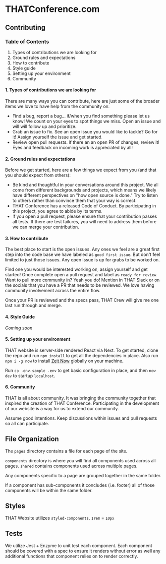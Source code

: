 # THATConference.com

## Contributing

### Table of Contents

1. Types of contributions we are looking for
2. Ground rules and expectations
3. How to contribute
4. Style guide
5. Setting up your environment
6. Community

#### 1. Types of contributions we are looking for

There are many ways you can contribute, here are just some of the broader items we love to have help from the community on:

- Find a bug, report a bug... if/when you find something please let us know! We count on your eyes to spot things we miss. Open an issue and will will follow up and prioritize.
- Grab an issue to fix. See an open issue you would like to tackle? Go for it! Assign yourself the issue and get started.
- Review open pull requests. If there an an open PR of changes, review it! Eyes and feedback on incoming work is appreciated by all!

#### 2. Ground rules and expectations

Before we get started, here are a few things we expect from you (and that you should expect from others):

- Be kind and thoughtful in your conversations around this project. We all come from different backgrounds and projects, which means we likely have different perspectives on "how open source is done." Try to listen to others rather than convince them that your way is correct.
- THAT Conference has a released Code of Conduct. By participating in this project, you agree to abide by its terms.
- If you open a pull request, please ensure that your contribution passes all tests. If there are test failures, you will need to address them before we can merge your contribution.

#### 3. How to contribute

The best place to start is the open issues. Any ones we feel are a great first step into the code base we have labeled as `good first issue`. But don't feel limited to just those issues. Any open issue is up for grabs to be worked on.

Find one you would be interested working on, assign yourself and get started! Once complete open a pull request and label as `ready for review`. Want to pull more community in? Yeah you do! Mention in THAT Slack or on the socials that you have a PR that needs to be reviewed. We love having community involvement across the entire flow.

Once your PR is reviewed and the specs pass, THAT Crew will give me one last run through and merge.

#### 4. Style Guide

_Coming soon_

#### 5. Setting up your environment

THAT website is server-side rendered React via Next. To get started, clone the repo and run `npm install` to get all the dependencies in place. Also run `npm i -g now` to install [Zeit Now](https://zeit.co/docs) globally on your machine.

Run `cp .env.sample .env` to get basic configuration in place, and then `now dev` to startup `localhost`.

#### 6. Community

THAT is all about community. It was bringing the community together that inspired the creation of THAT Conference. Participating in the development of our website is a way for us to extend our community.

Assume good intentions. Keep discussions within issues and pull requests so all can participate.

## File Organization

The `pages` directory contains a file for each page of the site.

`components` directory is where you will find all components used across all pages. `shared` contains components used across multiple pages.

Any components specific to a page are grouped together in the same folder.

If a component has sub-components it concludes (i.e. footer) all of those components will be within the same folder.

## Styles

THAT Website utilizes `styled-components`. `1rem` = `10px`

## Tests

We utilize Jest + Enzyme to unit test each component. Each component should be covered with a spec to ensure it renders without error as well any additional functions that component relies on to render correctly.
